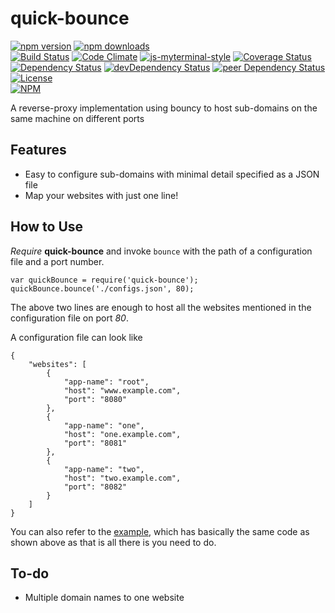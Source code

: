# quick-bounce

[![npm version](https://badge.fury.io/js/quick-bounce.svg)](https://badge.fury.io/js/quick-bounce)
[![npm downloads](https://img.shields.io/npm/dt/quick-bounce.svg)](https://www.npmjs.com/package/quick-bounce)  
[![Build Status](https://travis-ci.org/myTerminal/quick-bounce.svg?branch=master)](https://travis-ci.org/myTerminal/quick-bounce)
[![Code Climate](https://codeclimate.com/github/myTerminal/quick-bounce.png)](https://codeclimate.com/github/myTerminal/quick-bounce)
[![js-myterminal-style](https://img.shields.io/badge/code%20style-myterminal-blue.svg)](https://www.npmjs.com/package/eslint-config/myterminal)
[![Coverage Status](https://img.shields.io/coveralls/myTerminal/quick-bounce.svg)](https://coveralls.io/r/myTerminal/quick-bounce?branch=master)  
[![Dependency Status](https://david-dm.org/myTerminal/quick-bounce.svg)](https://david-dm.org/myTerminal/quick-bounce)
[![devDependency Status](https://david-dm.org/myTerminal/quick-bounce/dev-status.svg)](https://david-dm.org/myTerminal/quick-bounce#info=devDependencies)
[![peer Dependency Status](https://david-dm.org/myTerminal/quick-bounce/peer-status.svg)](https://david-dm.org/myTerminal/quick-bounce#info=peerDependencies)  
[![License](https://img.shields.io/github/license/myTerminal/ample-alerts.svg)](https://opensource.org/licenses/MIT)  
[![NPM](https://nodei.co/npm/quick-bounce.png?downloads=true&downloadRank=true&stars=true)](https://nodei.co/npm/quick-bounce/)

A reverse-proxy implementation using bouncy to host sub-domains on the same machine on different ports

## Features

* Easy to configure sub-domains with minimal detail specified as a JSON file
* Map your websites with just one line!

## How to Use

*Require* **quick-bounce** and invoke `bounce` with the path of a configuration file and a port number.

    var quickBounce = require('quick-bounce');
    quickBounce.bounce('./configs.json', 80);

The above two lines are enough to host all the websites mentioned in the configuration file on port *80*.

A configuration file can look like

    {
        "websites": [
            {
                "app-name": "root",
                "host": "www.example.com",
                "port": "8080"
            },
            {
                "app-name": "one",
                "host": "one.example.com",
                "port": "8081"
            },
            {
                "app-name": "two",
                "host": "two.example.com",
                "port": "8082"
            }
        ]
    }

You can also refer to the [example](example), which has basically the same code as shown above as that is all there is you need to do.

## To-do

* Multiple domain names to one website
